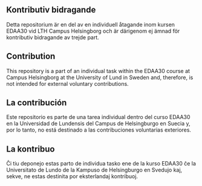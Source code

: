 ## Kontributiv bidragande
Detta repositorium är en del av en individuell åtagande inom kursen EDAA30 vid LTH Campus Helsingborg och är därigenom ej ämnad för kontributiv bidragande av trejde part.

## Contribution
This repository is a part of an individual task within the EDAA30 course at Campus Helsingborg at the University of Lund in Sweden and, therefore, is not intended for external voluntary contributions.

## La contribución
Este repositorio es parte de una tarea individual dentro del curso EDAA30 en la Universidad de Lundensis del Campus de Helsingburgo en Suecia y, por lo tanto, no está destinado a las contribuciones voluntarias exteriores.

## La kontribuo
Ĉi tiu deponejo estas parto de individua tasko ene de la kurso EDAA30 ĉe la Universitato de Lundo de la Kampuso de Helsingburgo en Svedujo kaj, sekve, ne estas destinita por eksterlandaj kontribuoj.
